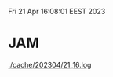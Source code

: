 Fri 21 Apr 16:08:01 EEST 2023
# JAM
<a href='./cache/202304/21_16.log'>./cache/202304/21_16.log</a>

